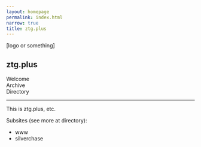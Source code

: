```yaml
---
layout: homepage
permalink: index.html
narrow: true
title: ztg.plus
---
```


[logo or something]

## ztg.plus
<div class="bg-white border rounded p-1 mr-2 mb-2 d-inline-block">Welcome</div>
<div class="bg-white border rounded p-1 mr-2 mb-2 d-inline-block">Archive</div>
<div class="bg-white border rounded p-1 mr-2 mb-2 d-inline-block">Directory</div>

---

This is ztg.plus, etc.

Subsites (see more at directory):
* www
* silverchase
